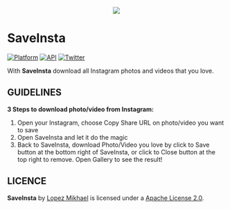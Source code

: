 <p align="center"><img src="http://i66.tinypic.com/10o4093.png"></p>

SaveInsta
=========
[![Platform](https://img.shields.io/badge/platform-android-green.svg)](http://developer.android.com/index.html)
[![API](https://img.shields.io/badge/API-15%2B-brightgreen.svg?style=flat)](https://android-arsenal.com/api?level=15)
[![Twitter](https://img.shields.io/badge/Twitter-@LopezMikhael-blue.svg?style=flat)](http://twitter.com/lopezmikhael)

With **SaveInsta** download all Instagram photos and videos that you love.

GUIDELINES
-----

**3 Steps to download photo/video from Instagram:**
  1. Open your Instagram, choose Copy Share URL on photo/video you want to save
  2. Open SaveInsta and let it do the magic
  3. Back to SaveInsta, download Photo/Video you love by click to Save button at the bottom right of SaveInsta, or click to Close button at the top right to remove. Open Gallery to see the result!

LICENCE
-----

**SaveInsta** by [Lopez Mikhael](http://mikhaellopez.com/) is licensed under a [Apache License 2.0](http://www.apache.org/licenses/LICENSE-2.0).
